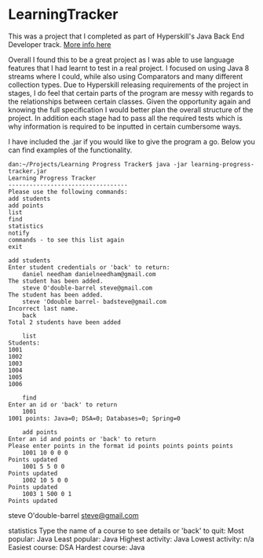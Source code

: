 
# LearningTracker

This was a project that I completed as part of Hyperskill's Java Back End Developer track. [More info here
](https://hyperskill.org/projects/197?track=12)

Overall I found this to be a great project as I was able to use language features that I had learnt to test in a real project. I focused on using Java 8 streams where I could, while also using Comparators and many different collection types. 
Due to Hyperskill releasing requirements of the project in stages, I do feel that certain parts of the program are messy with regards to the relationships between certain classes. Given the opportunity again and knowing the full specification I would better plan the overall structure of the project. In addition each stage had to pass all the required tests which is why information is required to be inputted in certain cumbersome ways.

I have included the .jar if you would like to give the program a go. Below you can find examples of the functionality.


    dan:~/Projects/Learning Progress Tracker$ java -jar learning-progress-tracker.jar 
    Learning Progress Tracker
    ----------------------------------
    Please use the following commands: 
    add students
    add points
    list
    find
    statistics
    notify
    commands - to see this list again 
    exit

    add students
    Enter student credentials or 'back' to return:
	    daniel needham danielneedham@gmail.com
    The student has been added.
	    steve O'double-barrel steve@gmail.com
    The student has been added.
	    steve 'Odouble barrel- badsteve@gmail.com
    Incorrect last name.
	    back
    Total 2 students have been added

	    list
    Students:
    1001
    1002
    1003
    1004
    1005
    1006

	    find
    Enter an id or 'back' to return
	    1001
    1001 points: Java=0; DSA=0; Databases=0; Spring=0

	    add points
    Enter an id and points or 'back' to return
	Please enter points in the format id points points points points
	    1001 10 0 0 0 
    Points updated
	    1001 5 5 0 0
    Points updated
	    1002 10 5 0 0
    Points updated
	    1003 1 500 0 1
    Points updated

steve O'double-barrel steve@gmail.com

statistics
Type the name of a course to see details or 'back' to quit:
Most popular: Java
Least popular: Java
Highest activity: Java
Lowest activity: n/a
Easiest course: DSA
Hardest course: Java
